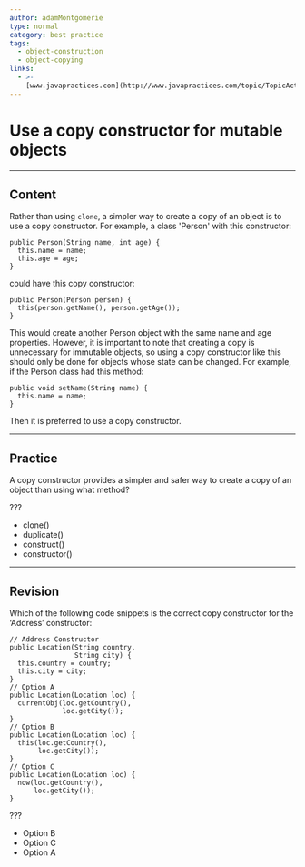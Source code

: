 ```yaml
---
author: adamMontgomerie
type: normal
category: best practice
tags:
  - object-construction
  - object-copying
links:
  - >-
    [www.javapractices.com](http://www.javapractices.com/topic/TopicAction.do?Id=71){website}
---
```


# Use a copy constructor for mutable objects


---

## Content

Rather than using `clone`, a simpler way to create a copy of an object is to use a copy constructor. For example, a class 'Person' with this constructor:

```plain-text
public Person(String name, int age) {
  this.name = name;
  this.age = age;
}
```

could have this copy constructor:

```plain-text
public Person(Person person) {
  this(person.getName(), person.getAge());
}
```

This would create another Person object with the same name and age properties. However, it is important to note that creating a copy is unnecessary for immutable objects, so using a copy constructor like this should only be done for objects whose state can be changed. For example, if the Person class had this method:

```plain-text
public void setName(String name) {
  this.name = name;
}
```

Then it is preferred to use a copy constructor.


---

## Practice

A copy constructor provides a simpler and safer way to create a copy of an object than using what method?

???

- clone()
- duplicate()
- construct()
- constructor()


---

## Revision

Which of the following code snippets is the correct copy constructor for the ‘Address’ constructor:

```plain-text
// Address Constructor  
public Location(String country,
                String city) {
  this.country = country;
  this.city = city;
}
// Option A
public Location(Location loc) {
  currentObj(loc.getCountry(),
             loc.getCity());
}
// Option B
public Location(Location loc) {
  this(loc.getCountry(),
       loc.getCity());
}
// Option C
public Location(Location loc) {
  now(loc.getCountry(),
      loc.getCity());
}
```

???

- Option B
- Option C
- Option A
 
